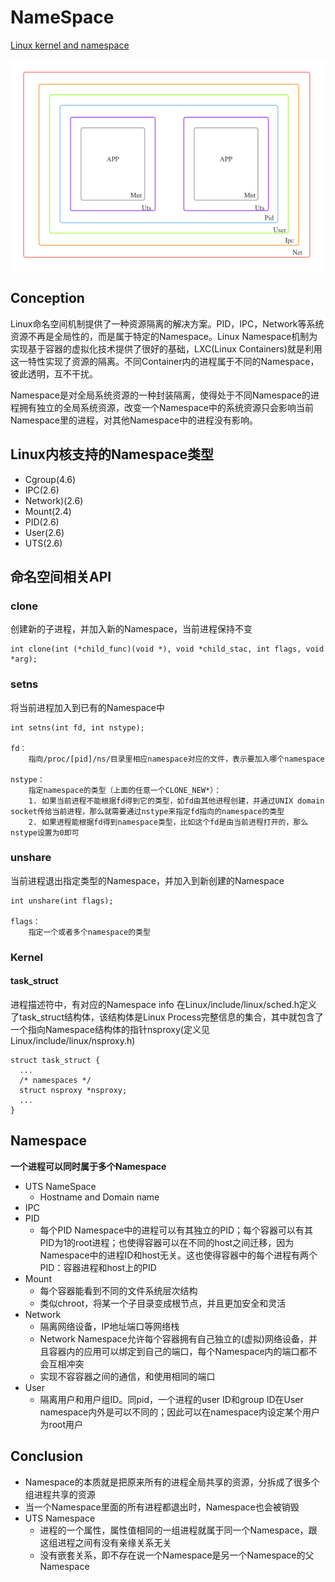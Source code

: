 # NameSpace

[Linux kernel and namespace](https://cloud.tencent.com/developer/article/1096434)

<img src="namespaces.png">

## Conception
Linux命名空间机制提供了一种资源隔离的解决方案。PID，IPC，Network等系统资源不再是全局性的，而是属于特定的Namespace。Linux Namespace机制为实现基于容器的虚拟化技术提供了很好的基础，LXC(Linux Containers)就是利用这一特性实现了资源的隔离。不同Container内的进程属于不同的Namespace，彼此透明，互不干扰。

Namespace是对全局系统资源的一种封装隔离，使得处于不同Namespace的进程拥有独立的全局系统资源，改变一个Namespace中的系统资源只会影响当前Namespace里的进程，对其他Namespace中的进程没有影响。

## Linux内核支持的Namespace类型

- Cgroup(4.6)
- IPC(2.6)
- Network)(2.6)
- Mount(2.4)
- PID(2.6)
- User(2.6)
- UTS(2.6)

## 命名空间相关API

### clone
创建新的子进程，并加入新的Namespace，当前进程保持不变

    int clone(int (*child_func)(void *), void *child_stac, int flags, void *arg);

### setns
将当前进程加入到已有的Namespace中

    int setns(int fd, int nstype);

    fd： 
        指向/proc/[pid]/ns/目录里相应namespace对应的文件，表示要加入哪个namespace

    nstype：
        指定namespace的类型（上面的任意一个CLONE_NEW*）：
        1. 如果当前进程不能根据fd得到它的类型，如fd由其他进程创建，并通过UNIX domain socket传给当前进程，那么就需要通过nstype来指定fd指向的namespace的类型
        2. 如果进程能根据fd得到namespace类型，比如这个fd是由当前进程打开的，那么nstype设置为0即可

### unshare
当前进程退出指定类型的Namespace，并加入到新创建的Namespace

    int unshare(int flags);

    flags：
        指定一个或者多个namespace的类型

### Kernel
#### task_struct
进程描述符中，有对应的Namespace info
在Linux/include/linux/sched.h定义了task_struct结构体，该结构体是Linux Process完整信息的集合，其中就包含了一个指向Namespace结构体的指针nsproxy(定义见Linux/include/linux/nsproxy.h)

    struct task_struct {
      ...
      /* namespaces */
      struct nsproxy *nsproxy;
      ...
    }


## Namespace

**一个进程可以同时属于多个Namespace**

- UTS NameSpace
    - Hostname and Domain name
- IPC
- PID
    - 每个PID Namespace中的进程可以有其独立的PID；每个容器可以有其PID为1的root进程；也使得容器可以在不同的host之间迁移，因为Namespace中的进程ID和host无关。这也使得容器中的每个进程有两个PID：容器进程和host上的PID
- Mount
    - 每个容器能看到不同的文件系统层次结构
    - 类似chroot，将某一个子目录变成根节点，并且更加安全和灵活
- Network
    - 隔离网络设备，IP地址端口等网络栈
    - Network Namespace允许每个容器拥有自己独立的(虚拟)网络设备，并且容器内的应用可以绑定到自己的端口，每个Namespace内的端口都不会互相冲突
    - 实现不容容器之间的通信，和使用相同的端口
- User
    - 隔离用户和用户组ID。同pid，一个进程的user ID和group ID在User namespace内外是可以不同的；因此可以在namespace内设定某个用户为root用户

## Conclusion

- Namespace的本质就是把原来所有的进程全局共享的资源，分拆成了很多个组进程共享的资源
- 当一个Namespace里面的所有进程都退出时，Namespace也会被销毁
- UTS Namespace
    - 进程的一个属性，属性值相同的一组进程就属于同一个Namespace，跟这组进程之间有没有亲缘关系无关
    - 没有嵌套关系，即不存在说一个Namespace是另一个Namespace的父Namespace